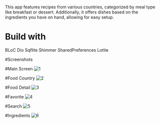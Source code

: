 
This app features recipes from various countries, categorized by meal type like breakfast or dessert.                                                                                                                Additionally, it offers dishes based on the ingredients you have on hand, allowing for easy setup.

# Build with 
BLoC
Dio
Sqflite
Shimmer
SharedPreferences
Lottie

#Screenshots

#Main Screen
![1](https://github.com/jakhongir16/food_recipes/assets/81008777/605cbd9a-c3d8-470b-83f4-927564a2d9fa)

#Food Country
![2](https://github.com/jakhongir16/food_recipes/assets/81008777/f2f8cce5-7d94-4cb5-b12c-7f6e5bb6a4b5)

#Food Detail
![3](https://github.com/jakhongir16/food_recipes/assets/81008777/dca65298-88ae-4dfc-9ac7-3289fd279347)

#Favorite 
![4](https://github.com/jakhongir16/food_recipes/assets/81008777/3b3fc89d-8659-4bd0-a576-9b68e6e3da70)

#Search
![5](https://github.com/jakhongir16/food_recipes/assets/81008777/e50ffd01-ac0b-4942-9f71-cb5ce000d849)

#Ingredients
![6](https://github.com/jakhongir16/food_recipes/assets/81008777/7f00a1fe-bdbc-4dd0-83e2-62d9aaeee472)
